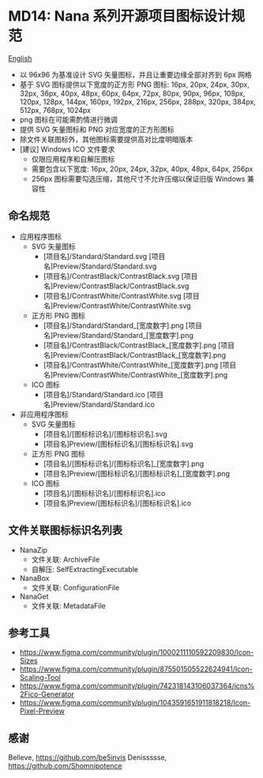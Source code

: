 ﻿# MD14: Nana 系列开源项目图标设计规范

[English](ReadMe.md)

- 以 96x96 为基准设计 SVG 矢量图标，并且让重要边缘全部对齐到 6px 网格
- 基于 SVG 图标提供以下宽度的正方形 PNG 图标: 16px, 20px, 24px, 30px, 32px,
  36px, 40px, 48px, 60px, 64px, 72px, 80px, 90px, 96px, 108px, 120px, 128px,
  144px, 160px, 192px, 216px, 256px, 288px, 320px, 384px, 512px, 768px, 1024px
- png 图标在可能需酌情进行微调
- 提供 SVG 矢量图标和 PNG 对应宽度的正方形图标
- 除文件关联图标外，其他图标需要提供高对比度明暗版本
- [建议] Windows ICO 文件要求
  - 仅限应用程序和自解压图标
  - 需要包含以下宽度: 16px, 20px, 24px, 32px, 40px, 48px, 64px, 256px
  - 256px 图标需要勾选压缩，其他尺寸不允许压缩以保证旧版 Windows 兼容性

## 命名规范

- 应用程序图标
  - SVG 矢量图标
    - [项目名]/Standard/Standard.svg
      [项目名]Preview/Standard/Standard.svg
    - [项目名]/ContrastBlack/ContrastBlack.svg
      [项目名]Preview/ContrastBlack/ContrastBlack.svg
    - [项目名]/ContrastWhite/ContrastWhite.svg
      [项目名]Preview/ContrastWhite/ContrastWhite.svg
  - 正方形 PNG 图标
    - [项目名]/Standard/Standard_[宽度数字].png
      [项目名]Preview/Standard/Standard_[宽度数字].png
    - [项目名]/ContrastBlack/ContrastBlack_[宽度数字].png
      [项目名]Preview/ContrastBlack/ContrastBlack_[宽度数字].png
    - [项目名]/ContrastWhite/ContrastWhite_[宽度数字].png
      [项目名]Preview/ContrastWhite/ContrastWhite_[宽度数字].png
  - ICO 图标
    - [项目名]/Standard/Standard.ico
      [项目名]Preview/Standard/Standard.ico
- 非应用程序图标
  - SVG 矢量图标
    - [项目名]/[图标标识名]/[图标标识名].svg
    - [项目名]Preview/[图标标识名]/[图标标识名].svg
  - 正方形 PNG 图标
    - [项目名]/[图标标识名]/[图标标识名]_[宽度数字].png
    - [项目名]Preview/[图标标识名]/[图标标识名]_[宽度数字].png
  - ICO 图标
    - [项目名]/[图标标识名]/[图标标识名].ico
    - [项目名]Preview/[图标标识名]/[图标标识名].ico

## 文件关联图标标识名列表

- NanaZip
  - 文件关联: ArchiveFile
  - 自解压: SelfExtractingExecutable
- NanaBox
  - 文件关联: ConfigurationFile
- NanaGet
  - 文件关联: MetadataFile

## 参考工具

- https://www.figma.com/community/plugin/1000211110592209830/Icon-Sizes
- https://www.figma.com/community/plugin/875501505522624941/Icon-Scaling-Tool
- https://www.figma.com/community/plugin/742318143106037364/icns%2Fico-Generator
- https://www.figma.com/community/plugin/1043591651911818218/Icon-Pixel-Preview

## 感谢

Belleve, https://github.com/be5invis
Denissssse, https://github.com/Shomnipotence
